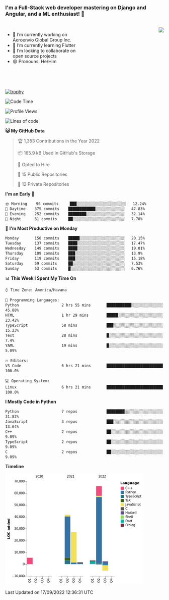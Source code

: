 ### I'm a Full-Stack web developer mastering on Django and Angular, and a ML enthusiast!  👋

<br/>

<img align="right" height="250"  src="https://media1.giphy.com/media/qgQUggAC3Pfv687qPC/giphy.gif?cid=ecf05e470ttfxgsj072btembitu1zn4ti3t3cdyg4jo5b3by&rid=giphy.gif&ct=g" />

 <div style="width:50%">
    <ul>
      <li>🔭 I’m currently working on Aeroenvio Global Group Inc.</li>
      <li>🌱 I’m currently learning Flutter</li>
      <li>👯 I’m looking to collaborate on open source projects</li>
      <li>😄 Pronouns: He/Him</li>
<!--       <li>⚡ Fun fact: I started my first professional project for a company as web dev without knowing any JS </li> -->
    </ul>
  </div>
  
<br/><br/><br/>

[![trophy](https://github-profile-trophy.vercel.app/?username=dfg-98&row=3&column=3&theme=monokai)](https://github.com/ryo-ma/github-profile-trophy)


<!--START_SECTION:waka-->
![Code Time](http://img.shields.io/badge/Code%20Time-454%20hrs%2017%20mins-blue)

![Profile Views](http://img.shields.io/badge/Profile%20Views-0-blue)

![Lines of code](https://img.shields.io/badge/From%20Hello%20World%20I%27ve%20Written-142%20Thousand%20lines%20of%20code-blue)

**🐱 My GitHub Data** 

> 🏆 1,353 Contributions in the Year 2022
 > 
> 📦 165.9 kB Used in GitHub's Storage 
 > 
> 💼 Opted to Hire
 > 
> 📜 15 Public Repositories 
 > 
> 🔑 12 Private Repositories  
 > 
**I'm an Early 🐤** 

```text
🌞 Morning    96 commits     ███░░░░░░░░░░░░░░░░░░░░░░   12.24% 
🌆 Daytime    375 commits    ████████████░░░░░░░░░░░░░   47.83% 
🌃 Evening    252 commits    ████████░░░░░░░░░░░░░░░░░   32.14% 
🌙 Night      61 commits     ██░░░░░░░░░░░░░░░░░░░░░░░   7.78%

```
📅 **I'm Most Productive on Monday** 

```text
Monday       158 commits    █████░░░░░░░░░░░░░░░░░░░░   20.15% 
Tuesday      137 commits    ████░░░░░░░░░░░░░░░░░░░░░   17.47% 
Wednesday    149 commits    ████░░░░░░░░░░░░░░░░░░░░░   19.01% 
Thursday     109 commits    ███░░░░░░░░░░░░░░░░░░░░░░   13.9% 
Friday       119 commits    ███░░░░░░░░░░░░░░░░░░░░░░   15.18% 
Saturday     59 commits     ██░░░░░░░░░░░░░░░░░░░░░░░   7.53% 
Sunday       53 commits     █░░░░░░░░░░░░░░░░░░░░░░░░   6.76%

```


📊 **This Week I Spent My Time On** 

```text
⌚︎ Time Zone: America/Havana

💬 Programming Languages: 
Python                   2 hrs 55 mins       ███████████░░░░░░░░░░░░░░   45.88% 
HTML                     1 hr 29 mins        █████░░░░░░░░░░░░░░░░░░░░   23.42% 
TypeScript               58 mins             ███░░░░░░░░░░░░░░░░░░░░░░   15.23% 
Text                     28 mins             █░░░░░░░░░░░░░░░░░░░░░░░░   7.4% 
YAML                     19 mins             █░░░░░░░░░░░░░░░░░░░░░░░░   5.09%

🔥 Editors: 
VS Code                  6 hrs 21 mins       █████████████████████████   100.0%

💻 Operating System: 
Linux                    6 hrs 21 mins       █████████████████████████   100.0%

```

**I Mostly Code in Python** 

```text
Python                   7 repos             ████████░░░░░░░░░░░░░░░░░   31.82% 
JavaScript               3 repos             ███░░░░░░░░░░░░░░░░░░░░░░   13.64% 
C++                      2 repos             ██░░░░░░░░░░░░░░░░░░░░░░░   9.09% 
TypeScript               2 repos             ██░░░░░░░░░░░░░░░░░░░░░░░   9.09% 
C                        2 repos             ██░░░░░░░░░░░░░░░░░░░░░░░   9.09%

```


**Timeline**

![Chart not found](https://raw.githubusercontent.com/dfg-98/dfg-98/main/charts/bar_graph.png) 


 Last Updated on 17/09/2022 12:36:31 UTC
<!--END_SECTION:waka-->
